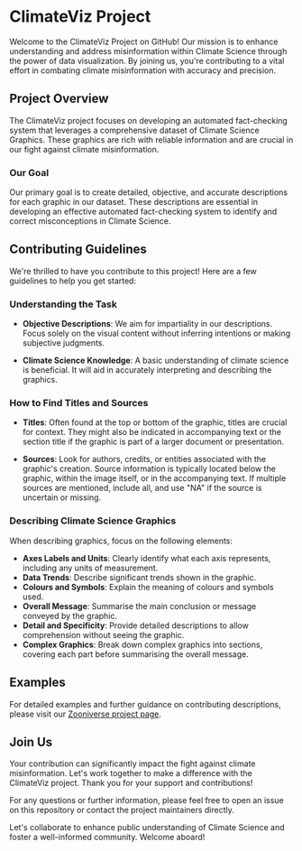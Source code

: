 # ClimateViz Project

Welcome to the ClimateViz Project on GitHub! Our mission is to enhance understanding and address misinformation within Climate Science through the power of data visualization. By joining us, you're contributing to a vital effort in combating climate misinformation with accuracy and precision.

## Project Overview

The ClimateViz project focuses on developing an automated fact-checking system that leverages a comprehensive dataset of Climate Science Graphics. These graphics are rich with reliable information and are crucial in our fight against climate misinformation.

### Our Goal

Our primary goal is to create detailed, objective, and accurate descriptions for each graphic in our dataset. These descriptions are essential in developing an effective automated fact-checking system to identify and correct misconceptions in Climate Science.

## Contributing Guidelines

We're thrilled to have you contribute to this project! Here are a few guidelines to help you get started:

### Understanding the Task

- **Objective Descriptions**: We aim for impartiality in our descriptions. Focus solely on the visual content without inferring intentions or making subjective judgments.

- **Climate Science Knowledge**: A basic understanding of climate science is beneficial. It will aid in accurately interpreting and describing the graphics.

### How to Find Titles and Sources

- **Titles**: Often found at the top or bottom of the graphic, titles are crucial for context. They might also be indicated in accompanying text or the section title if the graphic is part of a larger document or presentation.

- **Sources**: Look for authors, credits, or entities associated with the graphic's creation. Source information is typically located below the graphic, within the image itself, or in the accompanying text. If multiple sources are mentioned, include all, and use "NA" if the source is uncertain or missing.

### Describing Climate Science Graphics

When describing graphics, focus on the following elements:

- **Axes Labels and Units**: Clearly identify what each axis represents, including any units of measurement.
- **Data Trends**: Describe significant trends shown in the graphic.
- **Colours and Symbols**: Explain the meaning of colours and symbols used.
- **Overall Message**: Summarise the main conclusion or message conveyed by the graphic.
- **Detail and Specificity**: Provide detailed descriptions to allow comprehension without seeing the graphic.
- **Complex Graphics**: Break down complex graphics into sections, covering each part before summarising the overall message.

## Examples

For detailed examples and further guidance on contributing descriptions, please visit our [Zooniverse project page](https://www.zooniverse.org/projects/albasu/climateviz-from-graphics-to-understanding).

## Join Us

Your contribution can significantly impact the fight against climate misinformation. Let's work together to make a difference with the ClimateViz project. Thank you for your support and contributions!

For any questions or further information, please feel free to open an issue on this repository or contact the project maintainers directly.

Let's collaborate to enhance public understanding of Climate Science and foster a well-informed community. Welcome aboard!
